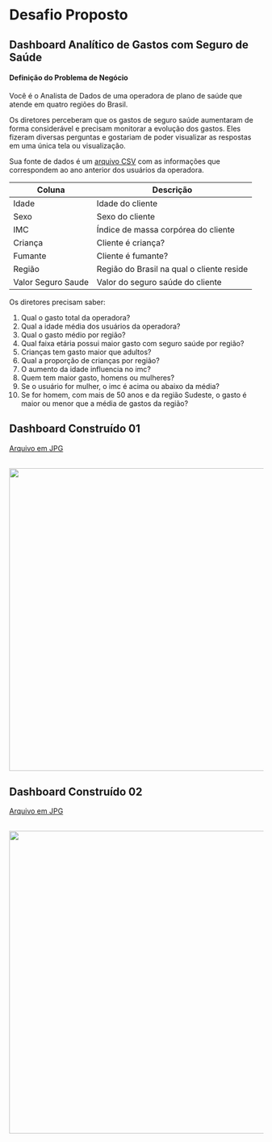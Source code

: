 # Desafio Proposto
## Dashboard Analítico de Gastos com Seguro de Saúde
#### Definição do Problema de Negócio
Você é o Analista de Dados de uma operadora de plano de saúde que atende em quatro regiões do Brasil.

Os diretores perceberam que os gastos de seguro saúde aumentaram de forma considerável e precisam monitorar a evolução dos gastos. Eles
fizeram diversas perguntas e gostariam de poder visualizar as respostas em uma única tela ou visualização.

Sua fonte de dados é um [arquivo CSV](https://github.com/romulovieira777/Power_BI_Data_Science_Academy_2.0/blob/master/Cap%C3%ADtulo%2007/seguro_saude.csv) 
com as informações que correspondem ao ano anterior dos usuários da operadora.

| Coluna             | Descrição                                 |
|--------------------|-------------------------------------------|
| Idade              | Idade do cliente                          |
| Sexo               | Sexo do cliente                           |
| IMC                | Índice de massa corpórea do cliente       |
| Criança            | Cliente é criança?                        |
| Fumante            | Cliente é fumante?                        |
| Região	           | Região do Brasil na qual o cliente reside |
| Valor Seguro Saude | Valor do seguro saúde do cliente          |

Os diretores precisam saber:

1. Qual o gasto total da operadora?
2. Qual a idade média dos usuários da operadora?
3. Qual o gasto médio por região?
4. Qual faixa etária possui maior gasto com seguro saúde por região?
5. Crianças tem gasto maior que adultos?
6. Qual a proporção de crianças por região?
7. O aumento da idade influencia no imc?
8. Quem tem maior gasto, homens ou mulheres?
9. Se o usuário for mulher, o imc é acima ou abaixo da média?
10. Se for homem, com mais de 50 anos e da região Sudeste, o gasto é maior ou menor que a média de gastos da região?

## Dashboard Construído 01
[Arquivo em JPG](https://github.com/romulovieira777/Power_BI_Data_Science_Academy_2.0/blob/master/Cap%C3%ADtulo%2007/Desafio/Desafio%20DSA.jpg)

<br>
<img height="600" src="https://github.com/romulovieira777/Power_BI_Data_Science_Academy_2.0/blob/master/Cap%C3%ADtulo%2007/Desafio/Desafio%20DSA.jpg"/>
<br/>

## Dashboard Construído 02
[Arquivo em JPG](https://github.com/romulovieira777/Power_BI_Data_Science_Academy_2.0/blob/master/Cap%C3%ADtulo%2007/Desafio/Desafio%20Seguro%20Sa%C3%BAde_01%20-%20Power%20BI%20Desktop.jpg)

<br>
<img height="600" src="https://github.com/romulovieira777/Power_BI_Data_Science_Academy_2.0/blob/master/Cap%C3%ADtulo%2007/Desafio/Desafio%20Seguro%20Sa%C3%BAde_01%20-%20Power%20BI%20Desktop.jpg"/>
<br/>
